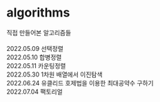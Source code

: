 # algorithms
직접 만들어본 알고리즘들
<br/><br/>
2022.05.09 선택정렬<br/>
2022.05.10 합병정렬<br/>
2022.05.11 카운팅정렬<br/>
2022.05.30 1차원 배열에서 이진탐색<br/>
2022.06.24 유클리드 호제법을 이용한 최대공약수 구하기<br/>
2022.07.04 팩토리얼<br/>
